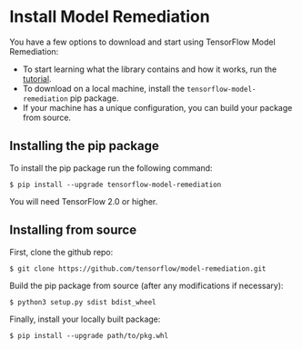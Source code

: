 # Install Model Remediation

You have a few options to download and start using TensorFlow Model Remediation:

*    To start learning what the library contains and how it works, run the
     [tutorial](./min_diff/tutorials/min_diff_keras).
*    To download on a local machine, install the `tensorflow-model-remediation`
     pip package.
*    If your machine has a unique configuration, you can build your package from
     source.

## Installing the pip package

To install the pip package run the following command:
```shell
$ pip install --upgrade tensorflow-model-remediation
```

You will need TensorFlow 2.0 or higher.

## Installing from source

First, clone the github repo:

```shell
$ git clone https://github.com/tensorflow/model-remediation.git
```

Build the pip package from source (after any modifications if necessary):
```shell
$ python3 setup.py sdist bdist_wheel
```

Finally, install your locally built package:
```shell
$ pip install --upgrade path/to/pkg.whl
```
